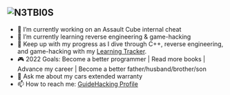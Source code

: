 ### 
![N3TBI0S](https://user-images.githubusercontent.com/75401074/144723908-8719af61-9441-4a5f-b0a4-1436dff6bd6a.png)
---
- 🔭 I’m currently working on an Assault Cube internal cheat
- 🌱 I’m currently learning reverse engineering & game-hacking
- 📓 Keep up with my progress as I dive through C++, reverse engineering, and game-hacking with my [Learning Tracker](https://github.com/N3TBI0S/Learning-Tracker).
- 🎮 2022 Goals: Become a better programmer | Read more books | Advance my career | Become a better father/husband/brother/son
- 💬 Ask me about my cars extended warranty
- 📫 How to reach me: [GuideHacking Profile](https://guidedhacking.com/members/n3tbi0s.274842/)
